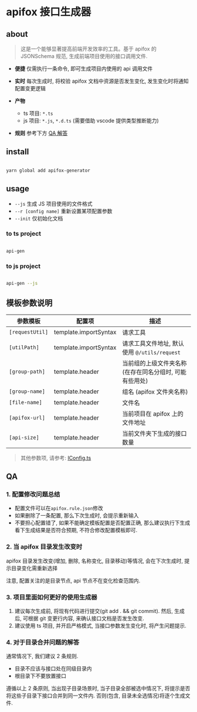 # apifox 接口生成器

## about

> 这是一个能够显著提高前端开发效率的工具。基于 apifox 的 JSONSchema 规范, 生成前端项目使用的接口调用文件.

-   **便捷** 仅需执行一条命令, 即可生成项目内使用的 api 调用文件
-   **实时** 每次生成时, 将校验 apifox 文档中资源是否发生变化, 发生变化时将通知配置变更逻辑
-   **产物**

    -   ts 项目: `*.ts`
    -   js 项目: `*.js`, `*.d.ts` (需要借助 vscode 提供类型推断能力)

-   **规则** 参考下方 [QA 解答](#QA)

## install

```bash

yarn global add apifox-generator

```

## usage

-   `--js` 生成 JS 项目使用的文件格式
-   `--r [config name]` 重新设置某项配置参数
-   `--init` 仅初始化文档

### to ts project

```bash

api-gen

```

### to js project

```bash

api-gen --js

```

## 模板参数说明

| 参数模板        | 配置项                | 描述                                                    |
| --------------- | --------------------- | ------------------------------------------------------- |
| `[requestUtil]` | template.importSyntax | 请求工具                                                |
| `[utilPath]`    | template.importSyntax | 请求工具文件地址, 默认使用 `@/utils/request`            |
| `[group-path]`  | template.header       | 当前组的上级文件夹名称 (在存在同名分组时, 可能有些用处) |
| `[group-name]`  | template.header       | 组名 (apifox 文件夹名称)                                |
| `[file-name]`   | template.header       | 文件名                                                  |
| `[apifox-url]`  | template.header       | 当前项目在 apifox 上的文件地址                          |
| `[api-size]`    | template.header       | 当前文件夹下生成的接口数量                              |

> 其他参数项, 请参考: [IConfig.ts](https://github.com/halo951/apifox-generator/tree/master/lib/intf//IConfig.ts)

## QA

### 1. 配置修改问题总结

-   配置文件可以在`apifox.rule.json`修改
-   如果删除了一条配置, 那么下次生成时, 会提示重新输入
-   不要担心配置错了, 如果不能确定模板配置是否配置正确, 那么建议执行下生成看下生成结果是否符合预期, 不符合修改配置模板即可.

### 2. 当 apifox 目录发生改变时

apifox 目录发生改变(增加, 删除, 名称变化, 目录移动)等情况, 会在下次生成时, 提示目录变化需重新选择

注意, 配置关注的是目录节点, api 节点不在变化检查范围内.

### 3. 项目里面如何更好的使用生成器

1.  建议每次生成前, 将现有代码进行提交(git add . && git commit). 然后, 生成后, 可根据 git 变更行内容, 来确认接口文档是否发生改变.
2.  建议使用 ts 项目, 并开启严格模式, 当接口参数发生变化时, 将产生问题提示.

### 4. 对于目录合并问题的解答

通常情况下, 我们建议 2 条规则.

-   目录不应该与接口处在同级目录内
-   根目录下不要放置接口

遵循以上 2 条原则, 当出现子目录场景时, 当子目录全部被选中情况下, 将提示是否将这些子目录下接口合并到同一文件内. 否则(包含, 目录未全选情况)将逐个生成文件.
